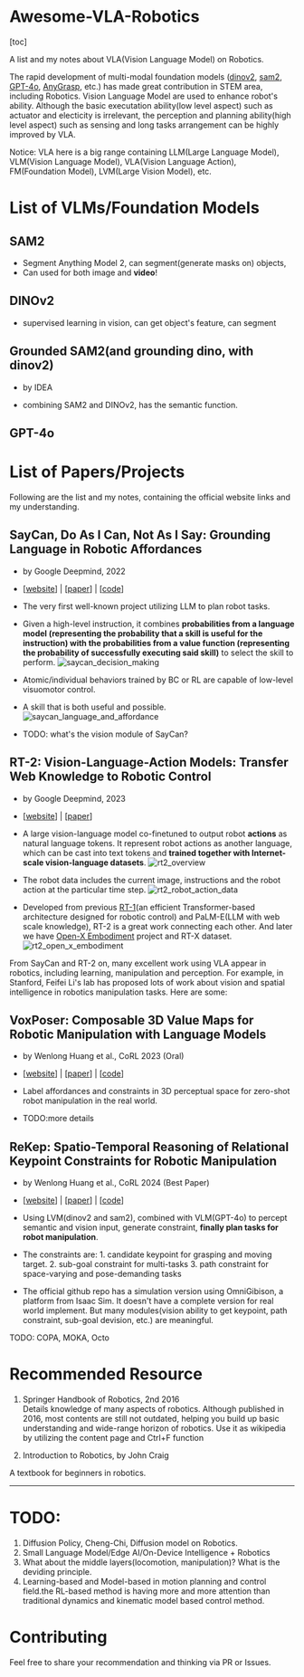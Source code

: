 # Awesome-VLA-Robotics

[toc]

A list and my notes about VLA(Vision Language Model) on Robotics.  

The rapid development of multi-modal foundation models ([dinov2](https://ai.meta.com/blog/dino-v2-computer-vision-self-supervised-learning/), [sam2]( https://ai.meta.com/sam2/), [GPT-4o](https://openai.com/index/hello-gpt-4o/), [AnyGrasp](https://graspnet.net/anygrasp.html), etc.) has made great contribution in STEM area, including Robotics. Vision Language Model are used to enhance robot's ability. Although the basic executation ability(low level aspect) such as actuator and electicity is irrelevant, the perception and planning ability(high level aspect) such as sensing and long tasks arrangement can be highly improved by VLA.

Notice: VLA here is a big range containing LLM(Large Language Model), VLM(Vision Language Model), VLA(Vision Language Action), FM(Foundation Model), LVM(Large Vision Model), etc.

# List of VLMs/Foundation Models

## SAM2

* Segment Anything Model 2, can segment(generate masks on) objects, 
* Can used for both image and **video**!

## DINOv2

* supervised learning in vision, can get object's feature, can segment

## Grounded SAM2(and grounding dino, with dinov2)

* by IDEA

* combining SAM2 and DINOv2, has the semantic function.

## GPT-4o



# List of Papers/Projects

Following are the list and my notes, containing the official website links and my understanding.

## SayCan, Do As I Can, Not As I Say:  Grounding Language in Robotic Affordances

* by Google Deepmind, 2022

* [[website](https://say-can.github.io)] | [[paper](https://say-can.github.io/assets/palm_saycan.pdf)] | [[code](https://github.com/google-research/google-research/tree/master/saycan)]
* The very first well-known project utilizing LLM to plan robot tasks. 
* Given a high-level instruction, it combines **probabilities from a language model (representing the probability that a skill is useful for the instruction) with the probabilities from a value function (representing the probability of successfully executing said skill)** to select the skill to perform.
![saycan_decision_making](images/saycan_decision_making.png)
* Atomic/individual behaviors trained by BC or RL are capable of low-level visuomotor control. 
* A skill that is both useful and possible.
![saycan_language_and_affordance](images/saycan_language_and_affordance.png)
* TODO: what's the vision module of SayCan?

## RT-2: Vision-Language-Action Models: Transfer Web Knowledge to Robotic Control

* by Google Deepmind, 2023

* [[website](https://robotics-transformer2.github.io)] | [[paper](https://robotics-transformer2.github.io/assets/rt2.pdf)]
* A large vision-language model co-finetuned to output robot **actions** as natural language tokens. It represent robot actions as another language, which can be cast into text tokens and **trained together with Internet-scale vision-language datasets**.
![rt2_overview](images/rt2_overview.png)
* The robot data includes the current image, instructions and the robot action at the particular time step.
![rt2_robot_action_data](images/rt2_robot_action_data.png)
* Developed from previous [RT-1](https://robotics-transformer1.github.io)(an efficient Transformer-based architecture designed for robotic control) and PaLM-E(LLM with web scale knowledge), RT-2 is a great work connecting each other. And later we have [Open-X Embodiment](https://robotics-transformer-x.github.io) project and RT-X dataset.
![rt2_open_x_embodiment](images/rt2_open_x_embodiment.png)



From SayCan and RT-2 on, many excellent work using VLA appear in robotics, including learning, manipulation and perception. For example, in Stanford, Feifei Li's lab has proposed lots of work about vision and spatial intelligence in robotics manipulation tasks. Here are some:

## VoxPoser: Composable 3D Value Maps for Robotic Manipulation with Language Models

* by Wenlong Huang et al., CoRL 2023 (Oral)

* [[website](https://voxposer.github.io)] | [[paper](https://arxiv.org/abs/2307.05973)] | [[code](https://github.com/huangwl18/VoxPoser)]
* Label affordances and constraints in 3D perceptual space for zero-shot robot manipulation in the real world.
* TODO:more details

## ReKep: Spatio-Temporal Reasoning of Relational Keypoint Constraints for Robotic Manipulation

* by Wenlong Huang et al., CoRL 2024 (Best Paper)

* [[website](https://rekep-robot.github.io)] | [[paper](https://arxiv.org/abs/2409.01652)] | [[code](https://github.com/huangwl18/ReKep)]
* Using LVM(dinov2 and sam2), combined with VLM(GPT-4o) to percept semantic and vision input, generate constraint, **finally plan tasks for robot manipulation**.
* The constraints are: 1. candidate keypoint for grasping and moving target. 2. sub-goal constraint for multi-tasks 3. path constraint for space-varying and pose-demanding tasks
* The official github repo has a simulation version using OmniGibison, a platform from Isaac Sim. It doesn't have a complete version for real world implement. But many modules(vision ability to get keypoint, path constraint, sub-goal devision, etc.) are meaningful.

TODO: COPA, MOKA, Octo


# Recommended Resource
1. Springer Handbook of Robotics, 2nd 2016  
    Details knowledge of many aspects of robotics. Although published in 2016, most contents are still not outdated, helping you build up basic understanding and wide-range horizon of robotics. Use it as wikipedia by utilizing the content page and Ctrl+F function

2. Introduction to Robotics, by John Craig

  A textbook for beginners in robotics.


---
# TODO: 

1. Diffusion Policy, Cheng-Chi, Diffusion model on Robotics.
2. Small Language Model/Edge AI/On-Device Intelligence + Robotics
3. What about the middle layers(locomotion, manipulation)? What is the deviding principle.
4. Learning-based and Model-based in motion planning and control field.the RL-based method is having more and more attention than traditional dynamics and kinematic model based control method.

# Contributing

Feel free to share your recommendation and thinking via PR or Issues.

